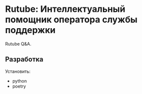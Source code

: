 # Rutube: Интеллектуальный помощник оператора службы поддержки

Rutube Q&A.

## Разработка

Установить:

- python
- poetry

